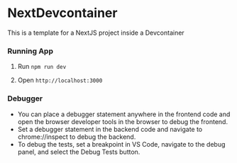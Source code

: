 # NextDevcontainer

This is a template for a NextJS project inside a Devcontainer

### Running App

1. Run `npm run dev`

2. Open `http://localhost:3000`

### Debugger

* You can place a debugger statement anywhere in the frontend code and open the browser developer tools in the browser to debug the frontend.
* Set a debugger statement in the backend code and navigate to chrome://inspect to debug the backend.
* To debug the tests, set a breakpoint in VS Code, navigate to the debug panel, and select the Debug Tests button.
